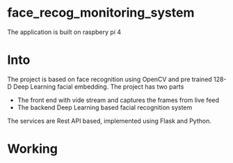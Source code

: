 # face_recog_monitoring_system
The application is built on raspbery pi 4

# Into
The project is based on face recognition using OpenCV and pre trained 128-D Deep Learning facial embedding. The project has two parts 
- The front end with vide stream and captures the frames from live feed
- The backend Deep Learning based facial recognition system

The services are Rest API based, implemented using Flask and Python.

# Working
